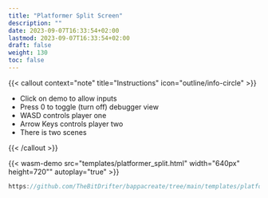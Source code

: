 ```yaml
---
title: "Platformer Split Screen"
description: ""
date: 2023-09-07T16:33:54+02:00
lastmod: 2023-09-07T16:33:54+02:00
draft: false
weight: 130
toc: false
---
```


{{< callout context="note" title="Instructions" icon="outline/info-circle" >}}

- Click on demo to allow inputs
- Press 0 to toggle (turn off) debugger view
- WASD controls player one
- Arrow Keys controls player two
- There is two scenes

{{< /callout >}}

{{< wasm-demo src="templates/platformer_split.html" width="640px" height=720"" autoplay="true" >}}

```go
https://github.com/TheBitDrifter/bappacreate/tree/main/templates/platformer-split
```
